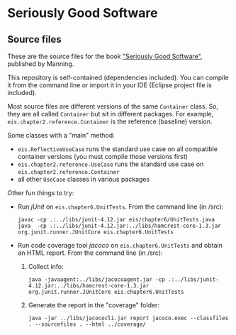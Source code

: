 # Seriously Good Software
## Source files

These are the source files for the book ["Seriously Good Software"](https://www.manning.com/books/seriously-good-software), published by Manning.

This repository is self-contained (dependencies included).
You can compile it from the command line or import it in your IDE (Eclipse project file is included).

Most source files are different versions of the same `Container` class.
So, they are all called `Container` but sit in different packages.
For example, `eis.chapter2.reference.Container` is the reference (baseline) version.

Some classes with a "main" method:

 * `eis.ReflectiveUseCase` runs the standard use case on all compatible container versions (you must compile those versions first)
 * `eis.chapter2.reference.UseCase` runs the standard use case on `eis.chapter2.reference.Container`
 * all other `UseCase` classes in various packages

Other fun things to try:

 * Run _jUnit_ on `eis.chapter6.UnitTests`. From the command line (in /src):
 
     `javac -cp .:../libs/junit-4.12.jar eis/chapter6/UnitTests.java`  
     `java  -cp .:../libs/junit-4.12.jar:../libs/hamcrest-core-1.3.jar org.junit.runner.JUnitCore eis.chapter6.UnitTests`

 * Run code coverage tool _jacoco_ on `eis.chapter6.UnitTests` and obtain an HTML report. From the command line (in /src):
 
     1. Collect info:

        `java -javaagent:../libs/jacocoagent.jar -cp .:../libs/junit-4.12.jar:../libs/hamcrest-core-1.3.jar org.junit.runner.JUnitCore eis.chapter6.UnitTests`  

     2. Generate the report in the "coverage" folder:

        `java -jar ../libs/jacococli.jar report jacoco.exec --classfiles . --sourcefiles . --html ../coverage/`
